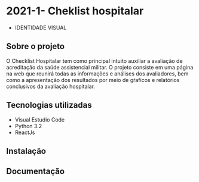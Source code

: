 # 2021-1- Cheklist hospitalar

- IDENTIDADE VISUAL


## Sobre o projeto
O Checklist Hospitalar tem como principal intuito auxiliar a avaliação de acreditação da saúde assistencial militar. O projeto consiste em uma página na web que reunirá todas as informações e análises dos avaliadores, bem como a apresentação dos resultados por meio de gŕaficos e relatórios conclusivos da avaliação hospitalar.

## Tecnologias utilizadas

- Visual Estudio Code 
- Python 3.2 
- ReactJs  

## Instalação


## Documentação 
